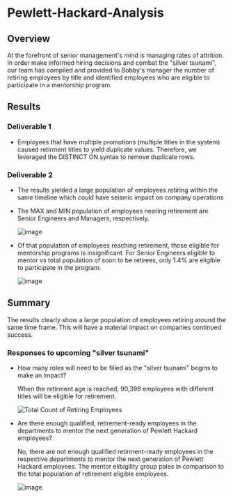 # Pewlett-Hackard-Analysis

## Overview

At the forefront of senior management's mind is managing rates of attrition. In order make informed hiring decisions and combat the "silver tsunami", our team has compiled and provided to Bobby's manager the number of retiring employees by title and identified employees who are eligible to participate in a mentorship program.

## Results

### Deliverable 1
* Employees that have multiple promotions (multiple titles in the system) caused retirment titles to yield duplicate values. Therefore, we leveraged the DISTINCT ON syntax to remove duplicate rows.

### Deliverable 2
* The results yielded a large population of employees retiring within the same timeline which could have seismic impact on company operations

* The MAX and MIN population of employees nearing retirement are Senior Engineers and Managers, respectively.
  
  ![image](https://user-images.githubusercontent.com/85204128/127542453-52160fb9-5adb-4f91-85a4-545082dfef10.png)

* Of that population of employees reaching retirement, those eligible for mentorship programs is insignificant. For Senior Engineers eligible to mentor vs total population of soon to be retirees, only 1.4% are eligible to participate in the program.

  ![image](https://user-images.githubusercontent.com/85204128/127543189-5b158a06-8b0f-4ff3-a4c1-9cc2d935dad8.png)


## Summary
The results clearly show a large population of employees retiring around the same time frame. This will have a material impact on companies continued success.

### Responses to upcoming "silver tsunami"
* How many roles will need to be filled as the "silver tsunami" begins to make an impact?
  
   When the retirment age is reached, 90,398 employees with different titles will be eligible for retirement.
  
  ![Total Count of Retiring Employees](https://user-images.githubusercontent.com/85204128/127522206-7638e393-8289-4b10-a909-adf94287c885.PNG)

* Are there enough qualified, retirement-ready employees in the departments to mentor the next generation of Pewlett Hackard employees?
  
  No, there are not enough qualified retirment-ready employees in the respective departments to mentor the next generation of Pewlett Hackard employees. The mentor elibigility group pales in comparison to the total population of retirement eligible employees.
  
  ![image](https://user-images.githubusercontent.com/85204128/127522989-5affc92e-fcbf-4c44-a3cf-b12f03f75f6e.png)
